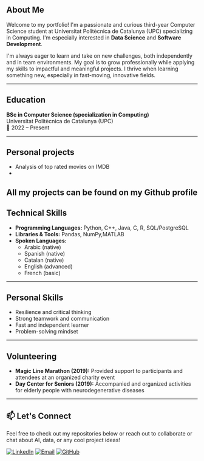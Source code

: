 ## About Me
Welcome to my portfolio! I'm a passionate and curious third-year Computer Science student at Universitat Politècnica de Catalunya (UPC) specializing in Computing. I'm especially interested in **Data Science** and **Software Development**.

I'm always eager to learn and take on new challenges, both independently and in team environments. My goal is to grow professionally while applying my skills to impactful and meaningful projects. I thrive when learning something new, especially in fast-moving, innovative fields.

---

## Education

**BSc in Computer Science (specialization in Computing)**  
Universitat Politècnica de Catalunya (UPC)  
📍 2022 – Present

---
## Personal projects

- Analysis of top rated movies on IMDB
- 
All my projects can be found on my Github profile
---

## Technical Skills

- **Programming Languages:** Python, C++, Java, C, R, SQL/PostgreSQL 
- **Libraries & Tools:** Pandas, NumPy,MATLAB
- **Spoken Languages:**  
  - Arabic (native)  
  - Spanish (native)  
  - Catalan (native)  
  - English (advanced)  
  - French (basic)

---

## Personal Skills

- Resilience and critical thinking  
- Strong teamwork and communication  
- Fast and independent learner  
- Problem-solving mindset  

---

## Volunteering

- **Magic Line Marathon (2019):** Provided support to participants and attendees at an organized charity event  
- **Day Center for Seniors (2019):** Accompanied and organized activities for elderly people with neurodegenerative diseases  

---

## 📫 Let's Connect

Feel free to check out my repositories below or reach out to collaborate or chat about AI, data, or any cool project ideas!

[![LinkedIn](https://img.shields.io/badge/LinkedIn-HalaAlkhatibAlachram-blue)](https://www.linkedin.com/in/hala-alkhatib-alachram)
[![Email](https://img.shields.io/badge/Email-hsak2400@gmail.com-informational)](mailto:hsak2400@gmail.com)
[![GitHub](https://img.shields.io/badge/GitHub-HalaAlkhatib--81-black?logo=github)](https://github.com/HalaAlkhatib-81)



